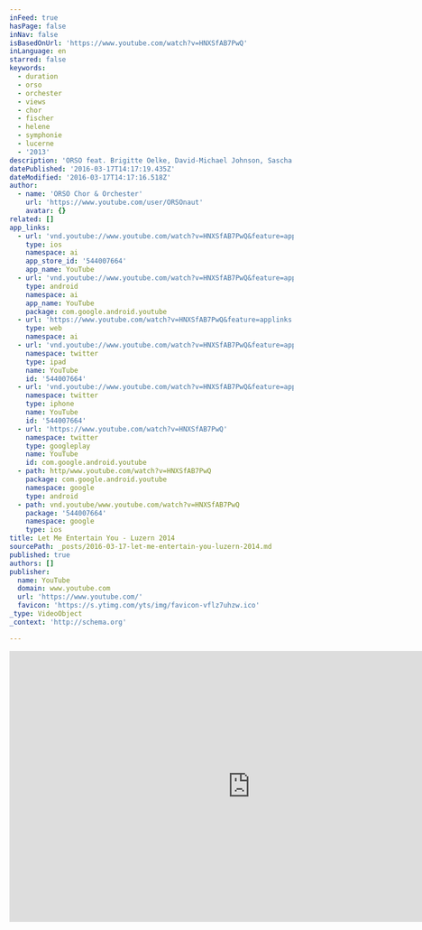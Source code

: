 ```yaml
---
inFeed: true
hasPage: false
inNav: false
isBasedOnUrl: 'https://www.youtube.com/watch?v=HNXSfAB7PwQ'
inLanguage: en
starred: false
keywords:
  - duration
  - orso
  - orchester
  - views
  - chor
  - fischer
  - helene
  - symphonie
  - lucerne
  - '2013'
description: 'ORSO feat. Brigitte Oelke, David-Michael Johnson, Sascha Lien live at the KKL, Luzern (CH)'
datePublished: '2016-03-17T14:17:19.435Z'
dateModified: '2016-03-17T14:17:16.518Z'
author:
  - name: 'ORSO Chor & Orchester'
    url: 'https://www.youtube.com/user/ORSOnaut'
    avatar: {}
related: []
app_links:
  - url: 'vnd.youtube://www.youtube.com/watch?v=HNXSfAB7PwQ&feature=applinks'
    type: ios
    namespace: ai
    app_store_id: '544007664'
    app_name: YouTube
  - url: 'vnd.youtube://www.youtube.com/watch?v=HNXSfAB7PwQ&feature=applinks'
    type: android
    namespace: ai
    app_name: YouTube
    package: com.google.android.youtube
  - url: 'https://www.youtube.com/watch?v=HNXSfAB7PwQ&feature=applinks'
    type: web
    namespace: ai
  - url: 'vnd.youtube://www.youtube.com/watch?v=HNXSfAB7PwQ&feature=applinks'
    namespace: twitter
    type: ipad
    name: YouTube
    id: '544007664'
  - url: 'vnd.youtube://www.youtube.com/watch?v=HNXSfAB7PwQ&feature=applinks'
    namespace: twitter
    type: iphone
    name: YouTube
    id: '544007664'
  - url: 'https://www.youtube.com/watch?v=HNXSfAB7PwQ'
    namespace: twitter
    type: googleplay
    name: YouTube
    id: com.google.android.youtube
  - path: http/www.youtube.com/watch?v=HNXSfAB7PwQ
    package: com.google.android.youtube
    namespace: google
    type: android
  - path: vnd.youtube/www.youtube.com/watch?v=HNXSfAB7PwQ
    package: '544007664'
    namespace: google
    type: ios
title: Let Me Entertain You - Luzern 2014
sourcePath: _posts/2016-03-17-let-me-entertain-you-luzern-2014.md
published: true
authors: []
publisher:
  name: YouTube
  domain: www.youtube.com
  url: 'https://www.youtube.com/'
  favicon: 'https://s.ytimg.com/yts/img/favicon-vflz7uhzw.ico'
_type: VideoObject
_context: 'http://schema.org'

---
```

<iframe src="https://cdn.embedly.com/widgets/media.html?src=https%3A%2F%2Fwww.youtube.com%2Fembed%2FHNXSfAB7PwQ%3Ffeature%3Doembed&amp;url=https%3A%2F%2Fwww.youtube.com%2Fwatch%3Fv%3DHNXSfAB7PwQ&amp;image=https%3A%2F%2Fi.ytimg.com%2Fvi%2FHNXSfAB7PwQ%2Fhqdefault.jpg&amp;key=b7d04c9b404c499eba89ee7072e1c4f7&amp;type=text%2Fhtml&amp;schema=youtube" width="854" height="480" scrolling="no" frameborder="0" allowfullscreen="allowfullscreen" style=""></iframe>